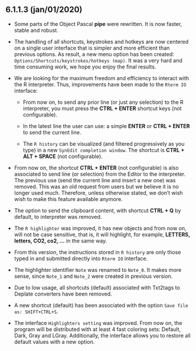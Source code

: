 6.1.1.3 (jan/01/2020)
---------------------

-   Some parts of the Object Pascal **pipe** were rewritten. It is now
    faster, stable and robust.

-   The handling of all shortcuts, keystrokes and hotkeys are now
    centered on a single user interface that is simpler and more
    efficient than previous options. As result, a new menu option has
    been created: `Options/Shortcuts/keystrokes/hotkeys (map)`. It was a
    very hard and time consuming work, we hope you enjoy the
    final results.

-   We are looking for the maximum freedom and efficiency to interact
    with the R interpreter. Thus, improvements have been made to the
    `Rterm IO` interface:

    -   From now on, to send any prior line (or just any selection) to
        the R interpreter, you must press the **CTRL + ENTER** shortcut
        keys (not configurable).

    -   In the latest line the user can use: a simple **ENTER** or
        **CTRL + ENTER** to send the current line.

    -   The `R history` can be visualized (and filtered progressively as
        you type) in a new `SynEdit completion window`. The shortcut is
        **CTRL + ALT + SPACE** (not configurable).

-   From now on, the shortcut **CTRL + ENTER** (not configurable) is
    also associated to send line (or selection) from the Editor to
    the interpreter. The previous use (send the current line and insert
    a new one) was removed. This was an old request from users but we
    believe it is no longer used much. Therefore, unless otherwise
    stated, we don’t wish wish to make this feature available anymore.

-   The option to send the clipboard content, with shortcut **CTRL + Q**
    by default, to interpreter was removed.

-   The `R highlighter` was improved, it has new objects and from now
    on, will not be case sensitive, that is, it will highlight, for
    example, **LETTERS, letters, CO2, co2, …** in the same way.

-   From this version, the instructions stored in `R history` are only
    those typed in and submitted directly into `Rterm IO` interface.

-   The highlighter identifier `Note` was renamed to `Note_0`. It makes
    more sense, since `Note_1` and `Note_2` were created in
    previous version.

-   Due to low usage, all shortcuts (default) associated with Txt2tags
    to Deplate converters have been removed.

-   A new shortcut (default) has been associated with the option
    `Save file as: SHIFT+CTRL+S`.

-   The interface `Highlighters setting` was improved. From now on, the
    program will be distributed with at least 4 fast coloring sets:
    Default, Dark, Gray and LGray. Additionally, the interface allows
    you to restore all default values with a new option.


